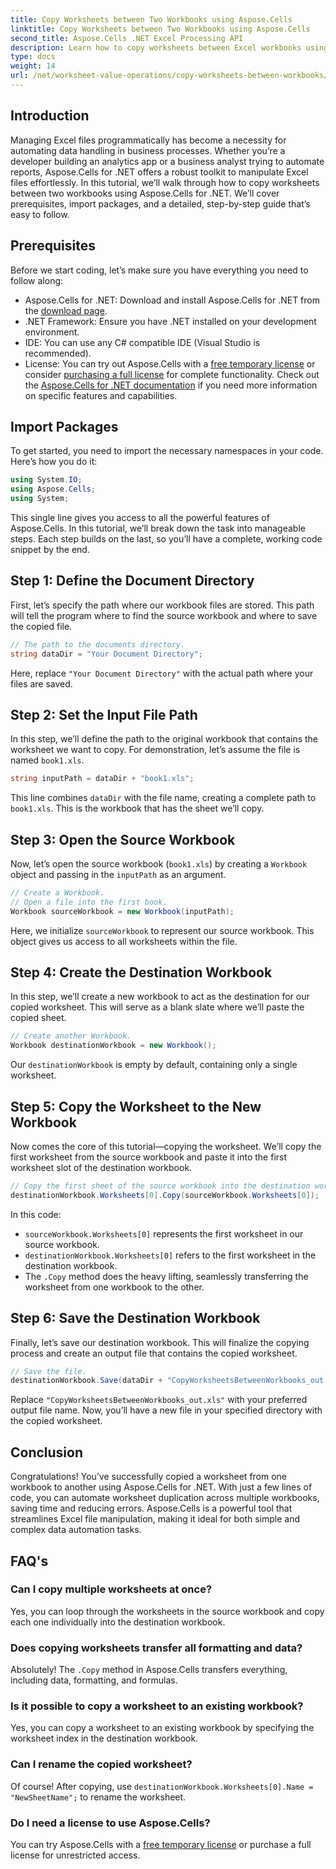 ```yaml
---
title: Copy Worksheets between Two Workbooks using Aspose.Cells
linktitle: Copy Worksheets between Two Workbooks using Aspose.Cells
second_title: Aspose.Cells .NET Excel Processing API
description: Learn how to copy worksheets between Excel workbooks using Aspose.Cells for .NET in this detailed, step-by-step tutorial. Perfect for automating Excel processes.
type: docs
weight: 14
url: /net/worksheet-value-operations/copy-worksheets-between-workbooks/
---
```

## Introduction
Managing Excel files programmatically has become a necessity for automating data handling in business processes. Whether you’re a developer building an analytics app or a business analyst trying to automate reports, Aspose.Cells for .NET offers a robust toolkit to manipulate Excel files effortlessly. In this tutorial, we’ll walk through how to copy worksheets between two workbooks using Aspose.Cells for .NET. We’ll cover prerequisites, import packages, and a detailed, step-by-step guide that’s easy to follow.
## Prerequisites
Before we start coding, let’s make sure you have everything you need to follow along:
- Aspose.Cells for .NET: Download and install Aspose.Cells for .NET from the [download page](https://releases.aspose.com/cells/net/).
- .NET Framework: Ensure you have .NET installed on your development environment.
- IDE: You can use any C# compatible IDE (Visual Studio is recommended).
- License: You can try out Aspose.Cells with a [free temporary license](https://purchase.aspose.com/temporary-license/) or consider [purchasing a full license](https://purchase.aspose.com/buy) for complete functionality.
Check out the [Aspose.Cells for .NET documentation](https://reference.aspose.com/cells/net/) if you need more information on specific features and capabilities.
## Import Packages
To get started, you need to import the necessary namespaces in your code. Here’s how you do it:
```csharp
using System.IO;
using Aspose.Cells;
using System;
```
This single line gives you access to all the powerful features of Aspose.Cells.
In this tutorial, we’ll break down the task into manageable steps. Each step builds on the last, so you’ll have a complete, working code snippet by the end.
## Step 1: Define the Document Directory
First, let’s specify the path where our workbook files are stored. This path will tell the program where to find the source workbook and where to save the copied file.
```csharp
// The path to the documents directory.
string dataDir = "Your Document Directory";
```
Here, replace `"Your Document Directory"` with the actual path where your files are saved.
## Step 2: Set the Input File Path
In this step, we’ll define the path to the original workbook that contains the worksheet we want to copy. For demonstration, let’s assume the file is named `book1.xls`.
```csharp
string inputPath = dataDir + "book1.xls";
```
This line combines `dataDir` with the file name, creating a complete path to `book1.xls`. This is the workbook that has the sheet we’ll copy.
## Step 3: Open the Source Workbook
Now, let’s open the source workbook (`book1.xls`) by creating a `Workbook` object and passing in the `inputPath` as an argument.
```csharp
// Create a Workbook.
// Open a file into the first book.
Workbook sourceWorkbook = new Workbook(inputPath);
```
Here, we initialize `sourceWorkbook` to represent our source workbook. This object gives us access to all worksheets within the file.
## Step 4: Create the Destination Workbook
In this step, we’ll create a new workbook to act as the destination for our copied worksheet. This will serve as a blank slate where we’ll paste the copied sheet.
```csharp
// Create another Workbook.
Workbook destinationWorkbook = new Workbook();
```
Our `destinationWorkbook` is empty by default, containing only a single worksheet.
## Step 5: Copy the Worksheet to the New Workbook
Now comes the core of this tutorial—copying the worksheet. We’ll copy the first worksheet from the source workbook and paste it into the first worksheet slot of the destination workbook.
```csharp
// Copy the first sheet of the source workbook into the destination workbook.
destinationWorkbook.Worksheets[0].Copy(sourceWorkbook.Worksheets[0]);
```
In this code:
- `sourceWorkbook.Worksheets[0]` represents the first worksheet in our source workbook.
- `destinationWorkbook.Worksheets[0]` refers to the first worksheet in the destination workbook.
- The `.Copy` method does the heavy lifting, seamlessly transferring the worksheet from one workbook to the other.
## Step 6: Save the Destination Workbook
Finally, let’s save our destination workbook. This will finalize the copying process and create an output file that contains the copied worksheet.
```csharp
// Save the file.
destinationWorkbook.Save(dataDir + "CopyWorksheetsBetweenWorkbooks_out.xls");
```
Replace `"CopyWorksheetsBetweenWorkbooks_out.xls"` with your preferred output file name. Now, you’ll have a new file in your specified directory with the copied worksheet.

## Conclusion
Congratulations! You’ve successfully copied a worksheet from one workbook to another using Aspose.Cells for .NET. With just a few lines of code, you can automate worksheet duplication across multiple workbooks, saving time and reducing errors. Aspose.Cells is a powerful tool that streamlines Excel file manipulation, making it ideal for both simple and complex data automation tasks.
## FAQ's
### Can I copy multiple worksheets at once?  
Yes, you can loop through the worksheets in the source workbook and copy each one individually into the destination workbook.
### Does copying worksheets transfer all formatting and data?  
Absolutely! The `.Copy` method in Aspose.Cells transfers everything, including data, formatting, and formulas.
### Is it possible to copy a worksheet to an existing workbook?  
Yes, you can copy a worksheet to an existing workbook by specifying the worksheet index in the destination workbook.
### Can I rename the copied worksheet?  
Of course! After copying, use `destinationWorkbook.Worksheets[0].Name = "NewSheetName";` to rename the worksheet.
### Do I need a license to use Aspose.Cells?  
You can try Aspose.Cells with a [free temporary license](https://purchase.aspose.com/temporary-license/) or purchase a full license for unrestricted access.
